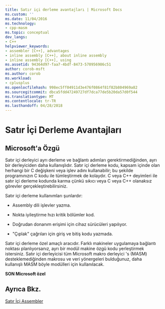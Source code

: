 ```yaml
---
title: Satır içi derleme avantajları | Microsoft Docs
ms.custom: ''
ms.date: 11/04/2016
ms.technology:
- cpp-masm
ms.topic: conceptual
dev_langs:
- C++
helpviewer_keywords:
- assembler [C++], advantages
- inline assembly [C++], about inline assembly
- inline assembly [C++], using
ms.assetid: 94364d97-faa7-4bdf-8473-570956986c51
author: corob-msft
ms.author: corob
ms.workload:
- cplusplus
ms.openlocfilehash: 998ec5ff04911d3e476f0864f81f82b804969a82
ms.sourcegitcommit: dbca5fdd47249727df7dca77de5b20da57d0f544
ms.translationtype: MT
ms.contentlocale: tr-TR
ms.lasthandoff: 04/28/2018
---
```

# <a name="advantages-of-inline-assembly"></a>Satır İçi Derleme Avantajları
## <a name="microsoft-specific"></a>Microsoft'a Özgü  
 Satır içi derleyici ayrı derleme ve bağlantı adımları gerektirmediğinden, ayrı bir derleyiciden daha kullanışlıdır. Satır içi derleme kodu, kapsam içinde olan herhangi bir C değişkeni veya işlev adını kullanabilir; bu şekilde programınızın C kodu ile tümleştirmek de kolaydır. C veya C++ deyimleri ile satır içi derleme kodunda karma çünkü sıkıcı veya C veya C++ olanaksız görevler gerçekleştirebilirsiniz.  
  
 Satır içi derleme kullanımları şunlardır:  
  
-   Assembly dili işlevler yazma.  
  
-   Nokta iyileştirme hızı kritik bölümler kod.  
  
-   Doğrudan donanım erişimi için cihaz sürücüleri yapılıyor.  
  
-   "Çıplak" çağrıları için giriş ve bitiş kodu yazmada.  
  
 Satır içi derleme özel amaçlı aracıdır. Farklı makineler uygulamaya bağlantı noktası planlıyorsanız, ayrı bir modül makine özgü kodu yerleştirmek istersiniz. Satır içi derleyicisi tüm Microsoft makro derleyici 's (MASM) desteklemediğinden makrosu ve veri yönergeleri bulduğunuz, daha kullanışlı MASM böyle modülleri için kullanılacak.  
  
 **SON Microsoft özel**  
  
## <a name="see-also"></a>Ayrıca Bkz.  
 [Satır İçi Assembler](../../assembler/inline/inline-assembler.md)